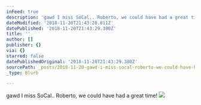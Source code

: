 ```yaml
---
inFeed: true
description: 'gawd I miss SoCal.. Roberto, we could have had a great time!'
dateModified: '2018-11-20T21:43:28.811Z'
datePublished: '2018-11-20T21:43:29.380Z'
title: ''
author: []
publisher: {}
via: {}
starred: false
datePublishedOriginal: '2018-11-20T21:43:29.380Z'
sourcePath: _posts/2018-11-20-gawd-i-miss-socal-roberto-we-could-have-had-a-great-time.md
_type: Blurb

---
```

gawd I miss SoCal.. Roberto, we could have had a great time!
![](https://the-grid-user-content.s3-us-west-2.amazonaws.com/38e0660b-c87c-47a7-8154-c9ca73797c88.png)